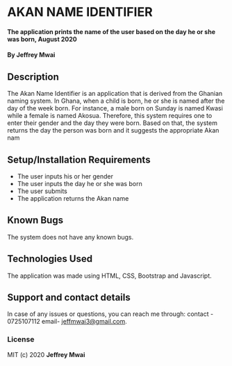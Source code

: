 # AKAN NAME IDENTIFIER
#### The application prints the name of the user based on the day he or she was born, August 2020
#### By **Jeffrey Mwai**
## Description
The Akan Name Identifier is an application that is derived from the Ghanian naming system. In Ghana,  when a child is born, he or she is named after the day of the week born. For instance, a male born on Sunday is named Kwasi while a female is named Akosua. Therefore, this system requires one to enter their gender and the day they were born. Based on that, the system returns the day the person was born and it suggests the appropriate Akan nam
## Setup/Installation Requirements
* The user inputs his or her gender
* The user inputs the day he or she was born
* The user submits
* The application returns the Akan name
## Known Bugs
The system does not have any known bugs.
## Technologies Used
The application was made using HTML, CSS, Bootstrap and Javascript.
## Support and contact details
In case of any issues or questions, you can reach me through: contact - 0725107112 email- jeffmwai3@gmail.com.
### License
MIT (c) 2020 **Jeffrey Mwai**
  

